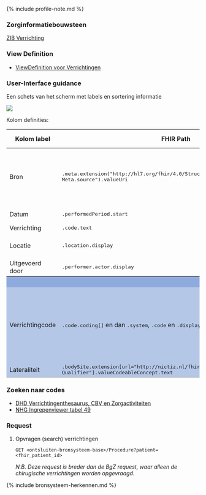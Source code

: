 {% include profile-note.md %}

### Zorginformatiebouwsteen

[ZIB Verrichting](https://zibs.nl/wiki/Verrichting-v4.1(2017NL))

### View Definition

* [ViewDefinition voor Verrichtingen](ViewDefinition-Procedure.json)

### User-Interface guidance

Een schets van het scherm met labels en sortering informatie
<div style="clear:both;"><img src="UI-Schets-Verrichtingen.png" class="figure-img img-responsive img-rounded center-block"></div>

Kolom definities:
<table class="grid">
  <thead>
    <th>Kolom label</th>
    <th width="25%">FHIR Path</th>
    <th>FHIR Type</th>
    <th>Zib element</th>
    <th>Toelichting of regels</th>
  </thead>
  <tbody>
    <tr>
      <td>Bron</td>
      <td><samp>.meta.extension("http://hl7.org/fhir/4.0/StructureDefinition/extension-Meta.source").valueUri</samp></td>
      <td><code>string</code></td>
      <td><i>nvt</i></td>
      <td>Lookup adhv uri (AGB-Z of OID) <code>&lt;adressering-base&gt;/Organization?identifier=&lt;.meta.tag.code&gt;</code> en gebruik dan <code>Organization.name</code></td>
    </tr>
    <tr>
      <td>Datum</td>
      <td><samp>.performedPeriod.start​</samp></td>
      <td><code>dateTime</code></td>
      <td>VerrichtingBeginDatum</td>
      <td>​Kunnen vage datums zijn.​</td>
    </tr>
    <tr>
      <td>Verrichting</td>
      <td><samp>.code.text</samp></td>
      <td><code>string​</code></td>
      <td>VerrichtingType</td>
      <td></td>
    </tr>
    <tr>
      <td>Locatie</td>
      <td><samp>.location.display​</samp></td>
      <td><code>string</code></td>
      <td>Locatie::Zorgaanbieder</td>
      <td>Zie discussie hier: <a href="https://bits.nictiz.nl/browse/MM-5002">BITS ticket MM-5002</a></td>
    </tr>
    <tr>
      <td>Uitgevoerd door</td>
      <td><samp>.performer.actor.display​</samp></td>
      <td><code>string</code></td>
      <td>Uitvoerder</td>
      <td>Meestal alleen specialisme</td>
    </tr>
    <tr style="background-color:#8faadc; color:white">
      <th colspan="5">(1) UITKLAPVELD</tH>
    </tr>
    <tr style="background-color:#b4c7e7">
      <td>Verrichtingcode</td>
      <td><samp>.code.coding[]</samp> en dan <samp>.system</samp>, <samp>.code</samp> en <samp>.display​</samp></td>
      <td><code>string</code></td>
      <td>VerrichtingType</td>
      <td>Meerdere codes mogelijk.<br/>Ignore NullFlavor.​<br/>Lookup system label middels <code>&lt;terminologie-base&gt;/CodeSystem?url=&lt;.system&gt;</code> en gebruik dan <code>CodeSystem.title</code>​</td>
    </tr>
    <tr style="background-color:#b4c7e7">
      <td>Lateraliteit</td>
      <td><samp>.bodySite.extension[url="http://nictiz.nl/fhir/StructureDefinition/BodySite-Qualifier"].valueCodeableConcept.text</samp></td>
      <td><code>string</code></td>
      <td>ProbleemLateraliteit</td>
      <td></td>
    </tr>
  </tbody>
</table>

### Zoeken naar codes

* [DHD Verrichtingenthesaurus, CBV en Zorgactiviteiten](https://trex.dhd.nl/)
* [NHG Ingrepenviewer tabel 49](https://viewers.nhg.org/ingrepenviewer/)

### Request

1. Opvragen (search) verrichtingen

    `GET <ontsluiten-bronsysteem-base>/Procedure?patient=<fhir_patient_id>`

    *N.B. Deze request is breder dan de BgZ request, waar alleen de chirugische verrichtingen worden opgevraagd.*

{% include bronsysteem-herkennen.md %}